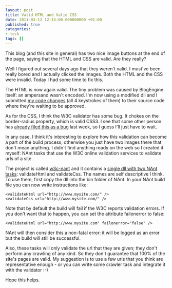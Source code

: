 ```yaml
---
layout: post
title: Valid HTML and Valid CSS
date: 2011-03-12 12:15:00.000000000 +01:00
published: true
categories:
- tech
tags: []
---
```


This blog (and this site in general) has two nice image buttons at the end of the page, saying that the HTML and CSS are valid. Are they really?

Well I figured out several days ago that they weren't valid. I must've been really bored and I actually clicked the images. Both the HTML and the CSS were invalid. Today I had some time to fix this.

The HTML is now again valid. The tiny problem was caused by BlogEngine itself: an ampersand wasn't encoded. I'm now using a modified dll and I submitted <a href="http://blogengine.codeplex.com/SourceControl/network/Forks/NikolaosGeorgiou/MinifyJavascriptInvalidHTML" target="_blank">my code changes</a> (all 4 keystrokes of them) to their source code where they're waiting to be approved.

As for the CSS, I think the W3C validator has some bug. It chokes on the border-radius property, which is valid CSS3. I see that some other person has <a href="http://www.w3.org/Bugs/Public/show_bug.cgi?id=11975" target="_blank">already filed this as a bug</a> last week, so I guess I'll just have to wait.

In any case, I think it's interesting to explore how this validation can become a part of the build process; otherwise you just have two images there that don't mean anything. I didn't find anything ready on the web so I created it myself: NAnt tasks that use the W3C online validation services to validate urls of a site.

The project is called <a href="https://sourceforge.net/projects/w3c-nant/" target="_blank">w3c-nant</a> and it contains a <a href="http://sourceforge.net/projects/w3c-nant/files/v1.0.0/W3CValidationTasks.dll/download" target="_blank">single dll with two NAnt tasks</a>: validateHtml and validateCss. The names are self descriptive I think. To use them, first copy the dll into the bin folder of NAnt. In your NAnt build file you can now write instructions like:

```
<validateHtml url="http://www.mysite.com/" />
<validateCss url="http://www.mysite.com/" />
```

Note that by default the build will fail if the W3C reports validation errors. If you don't want that to happen, you can set the attribute failonerror to false:

```
<validateHtml url="http://www.mysite.com" failonerror="false" />
```

NAnt will then consider this a non-fatal error: it will be logged as an error but the build will still be successful.

Also, these tasks will only validate the url that they are given; they don't perform any crawling of any kind. So they don't guarantee that 100% of the site's pages are valid. My suggestion is to use a few urls that you think are representative enough - or you can write some crawler task and integrate it with the validator :-)

Hope this helps.
